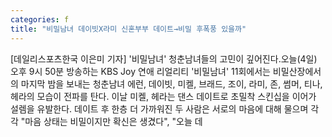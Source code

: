 ```yaml
---
categories: f
title: "비밀남녀 데이빗X라미 신혼부부 데이트→비밀 후폭풍 있을까"
---
```

[데일리스포츠한국 이은미 기자] &#39;비밀남녀&#39; 청춘남녀들의 고민이 깊어진다.오늘(4일) 오후 9시 50분 방송하는 KBS Joy 연애 리얼리티 &#39;비밀남녀&#39; 11회에서는 비밀산장에서의 마지막 밤을 보내는 청춘남녀 에런, 데이빗, 미켈, 브래드, 조이, 라미, 존, 썸머, 티나, 헤라의 모습이 전파를 탄다. 이날 미켈, 헤라는 댄스 데이트로 초밀착 스킨십을 이어가 설렘을 유발한다. 데이트 후 한층 더 가까워진 두 사람은 서로의 마음에 대해 물으며 각각 "마음 상태는 비밀이지만 확신은 생겼다", "오늘 데